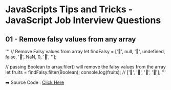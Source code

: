 # JavaScripts Tips and Tricks - JavaScript Job Interview Questions

## 01 - Remove falsy values from any array
'''
// Remove Falsy values from array
let findFalsy = ['🍎', null, '🥑', undefined, false, '🍌', NaN, 0, '🍒', ''];

// passing Boolean to array.filer() will remove the falsy values from the array
let fruits = findFalsy.filter(Boolean);
console.log(fruits); // ['🍎', '🥑', '🍌', '🍒'];
''' 

➡️ Source Code : [Click Here](01_Tips-and-Tricks/script.js)